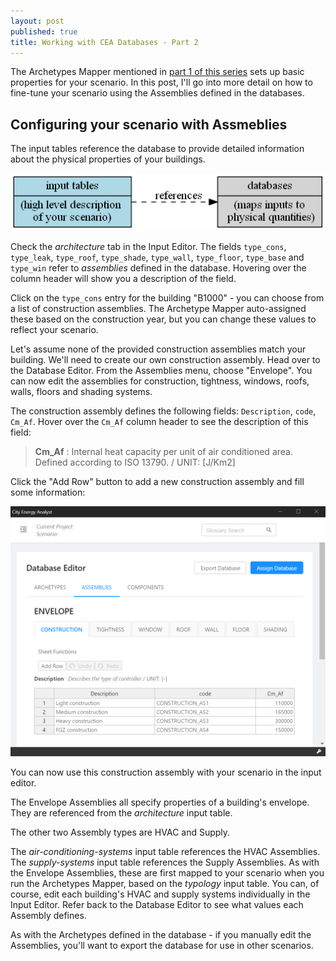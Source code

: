 ```yaml
---
layout: post
published: true
title: Working with CEA Databases - Part 2
---
```


The Archetypes Mapper mentioned in [part 1 of this series](/cea-databases-part-1) sets up basic properties for your scenario. In this post, I'll go into more detail on how to fine-tune your scenario using the Assemblies defined in the databases.

<!--more-->

## Configuring your scenario with Assmeblies

The input tables reference the database to provide detailed information about the physical properties of your buildings.

![The relationship between inputs and databases](../images/2020-02-24-cea-databases/inputs-databases.png)

Check the _architecture_ tab in the Input Editor. The fields `type_cons`, `type_leak`, `type_roof`, `type_shade`, `type_wall`, `type_floor`, `type_base` and `type_win` refer to _assemblies_ defined in the database. Hovering over the column header will show you a description of the field.

Click on the `type_cons` entry for the building "B1000" - you can choose from a list of construction assemblies. The Archetype Mapper auto-assigned these based on the construction year, but you can change these values to reflect your scenario.

Let's assume none of the provided construction assemblies match your building. We'll need to create our own construction assembly. Head over to the Database Editor. From the Assemblies menu, choose "Envelope". You can now edit the assemblies for construction, tightness, windows, roofs, walls, floors and shading systems.

The construction assembly defines the following fields: `Description`, `code`, `Cm_Af`. Hover over the `Cm_Af` column header to see the description of this field: 

> **Cm_Af** : Internal heat capacity per unit of air conditioned area. Defined according to ISO 13790. / UNIT: \[J/Km2]

Click the "Add Row" button to add a new construction assembly and fill some information:

![Adding a Construction Assembly](../images/2020-02-24-cea-databases/adding-construction-assembly.png)

You can now use this construction assembly with your scenario in the input editor.

The Envelope Assemblies all specify properties of a building's envelope. They are referenced from the _architecture_ input table.

The other two Assembly types are HVAC and Supply.

The _air-conditioning-systems_ input table references the HVAC Assemblies. The _supply-systems_ input table references the Supply Assemblies. As with the Envelope Assemblies, these are first mapped to your scenario when you run the Archetypes Mapper, based on the _typology_ input table. You can, of course, edit each building's HVAC and supply systems individually in the Input Editor. Refer back to the Database Editor to see what values each Assembly defines.

As with the Archetypes defined in the database - if you manually edit the Assemblies, you'll want to export the database for use in other scenarios.

